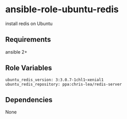 ansible-role-ubuntu-redis
=========

install redis on Ubuntu

Requirements
------------

ansible 2+

Role Variables
--------------

    ubuntu_redis_version: 3:3.0.7-1chl1~xenial1
    ubuntu_redis_repository: ppa:chris-lea/redis-server

Dependencies
------------

None
